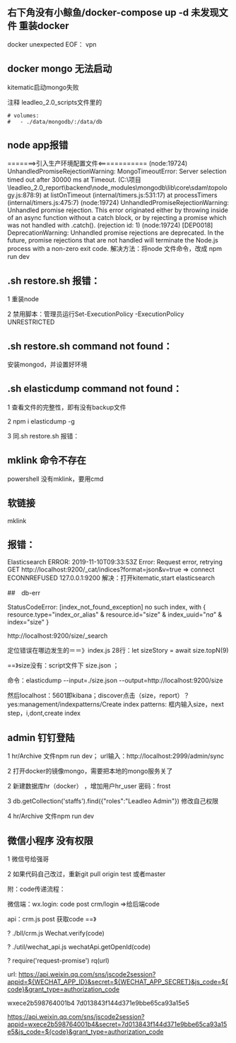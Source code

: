 ## 右下角没有小鲸鱼/docker-compose up -d 未发现文件 重装docker
docker unexpected EOF： vpn



## docker mongo 无法启动

kitematic启动mongo失败

注释 leadleo_2.0_scripts文件里的

    # volumes:
    #   - ./data/mongodb/:/data/db
## node app报错
=======>引入生产环境配置文件<============
(node:19724) UnhandledPromiseRejectionWarning: MongoTimeoutError: Server selection timed out after 30000 ms
    at Timeout.<anonymous> (C:\项目\leadleo_2.0_report\backend\node_modules\mongodb\lib\core\sdam\topology.js:878:9)
    at listOnTimeout (internal/timers.js:531:17)
    at processTimers (internal/timers.js:475:7)
(node:19724) UnhandledPromiseRejectionWarning: Unhandled promise rejection. This error originated either by throwing inside of an async function without a catch block, or by rejecting a promise which was not handled with .catch(). (rejection id: 1)
(node:19724) [DEP0018] DeprecationWarning: Unhandled promise rejections are deprecated. In the future, promise rejections that are not handled will terminate the Node.js process with a non-zero exit code.
解决方法：将node 文件命令，改成 npm run dev


## .sh restore.sh 报错：
1 重装node

2 禁用脚本：管理员运行Set-ExecutionPolicy -ExecutionPolicy UNRESTRICTED

## .sh restore.sh command not found：

安装mongod，并设置好环境



## .sh elasticdump command not found：

1 查看文件的完整性，即有没有backup文件

2 npm i elasticdump -g

3 同.sh restore.sh 报错：

## mklink 命令不存在
powershell 没有mklink，要用cmd

## 软链接
mklink

## 报错：
Elasticsearch ERROR: 2019-11-10T09:33:53Z
Error: Request error, retrying
GET http://localhost:9200/_cat/indices?format=json&v=true => connect ECONNREFUSED 127.0.0.1:9200
解决：打开kitematic,start elasticsearch


##　db-err

StatusCodeError: [index_not_found_exception] no such index, with { resource.type="index_or_alias" & resource.id="size" & index_uuid="_na_" & index="size" }

http://localhost:9200/size/_search

定位错误在哪边发生的＝＝》index.js 28行：let sizeStory = await size.topN(9)

==》size没有：script文件下 size.json ；

命令：elasticdump --input=./size.json --output=http://localhost:9200/size

然后localhost：5601即kibana；discover点击（size，report）？yes:management/indexpatterns/Create index patterns: 框内输入size，next step，i,dont,create index

## admin 钉钉登陆

1 hr/Archive 文件npm run dev； url输入：http://localhost:2999/admin/sync

2 打开docker的镜像mongo，需要把本地的mongo服务关了

2 新建数据库hr（docker） ，增加用户hr_user 密码：frost

3 db.getCollection('staffs').find({"roles":"Leadleo Admin"}) 修改自己权限

4  hr/Archive 文件npm run dev

## 微信小程序 没有权限

1 微信号给强哥

2 如果代码自己改过，重新git pull origin test 或者master

附：code传递流程：

微信端：wx.login:  code post crm/login =>给后端code

api：crm.js post 获取code ==》

?	    ./bll/crm.js Wechat.verify(code) 

?		./util/wechat_api.js wechatApi.getOpenId(code)

?		require('request-promise') rq(url)

url: https://api.weixin.qq.com/sns/jscode2session?appid=${WECHAT_APP_ID}&secret=${WECHAT_APP_SECRET}&js_code=${code}&grant_type=authorization_code

wxece2b598764001b4  7d013843f144d371e9bbe65ca93a15e5

https://api.weixin.qq.com/sns/jscode2session?appid=wxece2b598764001b4&secret=7d013843f144d371e9bbe65ca93a15e5&js_code=${code}&grant_type=authorization_code



